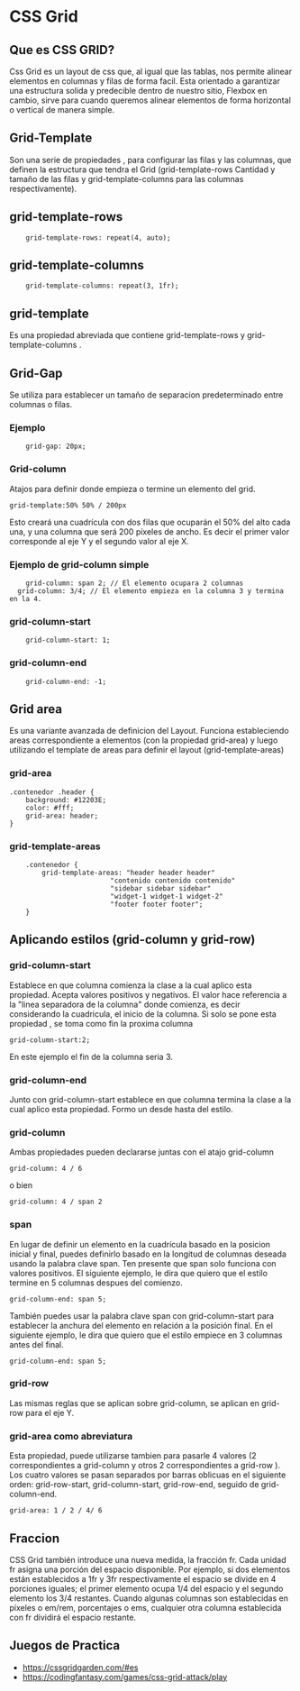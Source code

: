 # CSS Grid

## Que es CSS GRID?
Css Grid es un layout de css que, al igual que las tablas, nos permite alinear elementos en columnas y filas de forma facil. Esta orientado a garantizar una estructura solida y predecible dentro de nuestro sitio, Flexbox en cambio, sirve para cuando queremos alinear elementos de forma horizontal o vertical de manera simple.

## Grid-Template
Son una serie de propiedades , para configurar las filas y  las columnas, que definen la estructura que tendra el Grid (grid-template-rows Cantidad y tamaño de las filas y grid-template-columns para las columnas respectivamente).

## grid-template-rows
```
	grid-template-rows: repeat(4, auto);
```
## grid-template-columns
```
	grid-template-columns: repeat(3, 1fr);
```
## grid-template
Es una propiedad abreviada que contiene grid-template-rows y grid-template-columns .

## Grid-Gap
Se utiliza para establecer un tamaño de separacion predeterminado entre columnas o filas.
### Ejemplo
```
	grid-gap: 20px;
```
### Grid-column
Atajos para definir donde empieza o termine un elemento del grid.
```
grid-template:50% 50% / 200px
```
Esto creará una cuadrícula con dos filas que ocuparán el 50% del alto cada una, y una columna que será 200 píxeles de ancho. 
Es decir el primer valor corresponde al eje Y y el segundo valor al eje X.
### Ejemplo de grid-column simple
```
	grid-column: span 2; // El elemento ocupara 2 columnas
  grid-column: 3/4; // El elemento empieza en la columna 3 y termina en la 4.
```

### grid-column-start
```
	grid-column-start: 1;
```
### grid-column-end
```
	grid-column-end: -1;
```

## Grid area
Es una variante avanzada de definicion del Layout. Funciona estableciendo areas correspondiente a elementos (con la propiedad grid-area) y luego utilizando el template de areas para definir el layout (grid-template-areas)

### grid-area
```
.contenedor .header {
	background: #12203E;
	color: #fff;
	grid-area: header;
}
```

### grid-template-areas


```
	.contenedor {
		grid-template-areas: "header header header"
						 "contenido contenido contenido"
						 "sidebar sidebar sidebar"
						 "widget-1 widget-1 widget-2"
						 "footer footer footer";
	}
```

## Aplicando estilos (grid-column y grid-row)

### grid-column-start
Establece en que columna comienza la clase a la cual aplico esta propiedad. Acepta valores positivos y negativos. El valor hace referencia a la "linea separadora de la columna" donde comienza, es decir considerando la cuadricula, el inicio de la columna. Si solo se pone esta propiedad , se toma como fin la proxima columna
```
grid-column-start:2;
```
En este ejemplo el fin de la columna seria 3.

### grid-column-end
Junto con grid-column-start establece en que columna termina la clase a la cual aplico esta propiedad. Formo un desde hasta del estilo.

### grid-column
Ambas propiedades pueden declararse juntas con el atajo grid-column
```
grid-column: 4 / 6
```
o bien
```
grid-column: 4 / span 2
```
### span
En lugar de definir un elemento en la cuadrícula basado en la posicion inicial y final, puedes definirlo basado en la longitud de columnas deseada usando la palabra clave span. Ten presente que span solo funciona con valores positivos.
El siguiente ejemplo, le dira que quiero que el estilo termine en 5 columnas despues del comienzo.
```
grid-column-end: span 5;
```

También puedes usar la palabra clave span con grid-column-start para establecer la anchura del elemento en relación a la posición final.
En el siguiente ejemplo, le dira que quiero que el estilo empiece en 3 columnas antes del final.
```
grid-column-end: span 5;
```
### grid-row
Las mismas reglas que se aplican sobre grid-column, se aplican en grid-row para el eje Y.

### grid-area como abreviatura
Esta propiedad, puede utilizarse tambien para pasarle 4 valores (2 correspondientes a grid-column y otros 2 correspondientes a grid-row ).
Los cuatro valores se pasan separados por barras oblicuas en el siguiente orden: grid-row-start, grid-column-start, grid-row-end, seguido de grid-column-end.

```
grid-area: 1 / 2 / 4/ 6  
```

## Fraccion
CSS Grid también introduce una nueva medida, la fracción fr. Cada unidad fr asigna una porción del espacio disponible. Por ejemplo, si dos elementos están establecidos a 1fr y 3fr respectivamente el espacio se divide en 4 porciones iguales; el primer elemento ocupa 1/4 del espacio y el segundo elemento los 3/4 restantes.
Cuando algunas columnas son establecidas en píxeles o em/rem, porcentajes o ems, cualquier otra columna establecida con fr dividirá el espacio restante.


## Juegos de Practica
* https://cssgridgarden.com/#es
* https://codingfantasy.com/games/css-grid-attack/play
